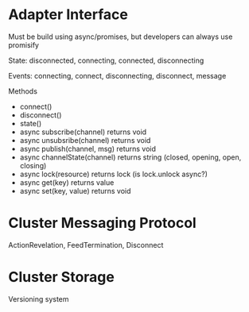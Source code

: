 # Adapter Interface

Must be build using async/promises, but developers can always use promisify

State: disconnected, connecting, connected, disconnecting

Events: connecting, connect, disconnecting, disconnect, message

Methods

- connect()
- disconnect()
- state()
- async subscribe(channel) returns void
- async unsubsribe(channel) returns void
- async publish(channel, msg) returns void
- async channelState(channel) returns string (closed, opening, open, closing)
- async lock(resource) returns lock (is lock.unlock async?)
- async get(key) returns value
- async set(key, value) returns void

# Cluster Messaging Protocol

ActionRevelation, FeedTermination, Disconnect

# Cluster Storage

Versioning system

